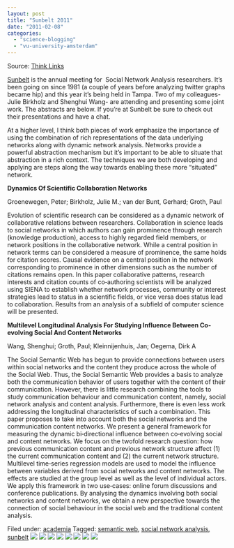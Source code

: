 ```yaml
---
layout: post
title: "Sunbelt 2011"
date: "2011-02-08"
categories: 
  - "science-blogging"
  - "vu-university-amsterdam"
---
```


Source: [Think Links](\"http://thinklinks.wordpress.com/feed/\")

[Sunbelt](http://www.insna.org/sunbelt/current.html) is the annual meeting for  Social Network Analysis researchers. It’s been going on since 1981 (a couple of years before analyzing twitter graphs became hip) and this year it’s being held in Tampa. Two of my colleagues-Julie Birkholz and Shenghui Wang- are attending and presenting some joint work. The abstracts are below. If you’re at Sunbelt be sure to check out their presentations and have a chat.

At a higher level, I think both pieces of work emphasize the importance of using the combination of rich representations of the data underlying networks along with dynamic network analysis. Networks provide a powerful abstraction mechanism but it’s important to be able to situate that abstraction in a rich context. The techniques we are both developing and applying are steps along the way towards enabling these more “situated” network.

**Dynamics Of Scientific Collaboration Networks**

Groenewegen, Peter; Birkholz, Julie M.; van der Bunt, Gerhard; Groth, Paul

Evolution of scientific research can be considered as a dynamic network of collaborative relations between researchers. Collaboration in science leads to social networks in which authors can gain prominence through research (knowledge production), access to highly regarded field members, or network positions in the collaborative network. While a central position in network terms can be considered a measure of prominence, the same holds for citation scores. Causal evidence on a central position in the network corresponding to prominence in other dimensions such as the number of citations remains open. In this paper collaborative patterns, research interests and citation counts of co‐authoring scientists will be analyzed using SIENA to establish whether network processes, community or interest strategies lead to status in a scientific fields, or vice versa does status lead to collaboration. Results from an analysis of a subfield of computer science will be presented.

**Multilevel Longitudinal Analysis For Studying Influence Between Co‐evolving Social And Content Networks**

Wang, Shenghui; Groth, Paul; Kleinnijenhuis, Jan; Oegema, Dirk A

The Social Semantic Web has begun to provide connections between users within social networks and the content they produce across the whole of the Social Web. Thus, the Social Semantic Web provides a basis to analyze both the communication behavior of users together with the content of their communication. However, there is little research combining the tools to study communication behaviour and communication content, namely, social network analysis and content analysis. Furthermore, there is even less work addressing the longitudinal characteristics of such a combination. This paper proposes to take into account both the social networks and the communication content networks. We present a general framework for measuring the dynamic bi‐directional influence between co‐evolving social and content networks. We focus on the twofold research question: how previous communication content and previous network structure affect (1) the current communication content and (2) the current network structure. Multilevel time‐series regression models are used to model the influence between variables derived from social networks and content networks. The effects are studied at the group level as well as the level of individual actors. We apply this framework in two use‐cases: online forum discussions and conference publications. By analysing the dynamics involving both social networks and content networks, we obtain a new perspective towards the connection of social behaviour in the social web and the traditional content analysis.

  
Filed under: [academia](http://thinklinks.wordpress.com/category/academia/) Tagged: [semantic web](http://thinklinks.wordpress.com/tag/semantic-web/), [social network analysis](http://thinklinks.wordpress.com/tag/social-network-analysis/), [sunbelt](http://thinklinks.wordpress.com/tag/sunbelt/) [![](http://feeds.wordpress.com/1.0/comments/thinklinks.wordpress.com/278/)](http://feeds.wordpress.com/1.0/gocomments/thinklinks.wordpress.com/278/) [![](http://feeds.wordpress.com/1.0/delicious/thinklinks.wordpress.com/278/)](http://feeds.wordpress.com/1.0/godelicious/thinklinks.wordpress.com/278/) [![](http://feeds.wordpress.com/1.0/facebook/thinklinks.wordpress.com/278/)](http://feeds.wordpress.com/1.0/gofacebook/thinklinks.wordpress.com/278/) [![](http://feeds.wordpress.com/1.0/twitter/thinklinks.wordpress.com/278/)](http://feeds.wordpress.com/1.0/gotwitter/thinklinks.wordpress.com/278/) [![](http://feeds.wordpress.com/1.0/stumble/thinklinks.wordpress.com/278/)](http://feeds.wordpress.com/1.0/gostumble/thinklinks.wordpress.com/278/) [![](http://feeds.wordpress.com/1.0/digg/thinklinks.wordpress.com/278/)](http://feeds.wordpress.com/1.0/godigg/thinklinks.wordpress.com/278/) [![](http://feeds.wordpress.com/1.0/reddit/thinklinks.wordpress.com/278/)](http://feeds.wordpress.com/1.0/goreddit/thinklinks.wordpress.com/278/) ![](http://stats.wordpress.com/b.gif?host=thinklinks.wordpress.com&blog=5274753&post=278&subd=thinklinks&ref=&feed=1)
